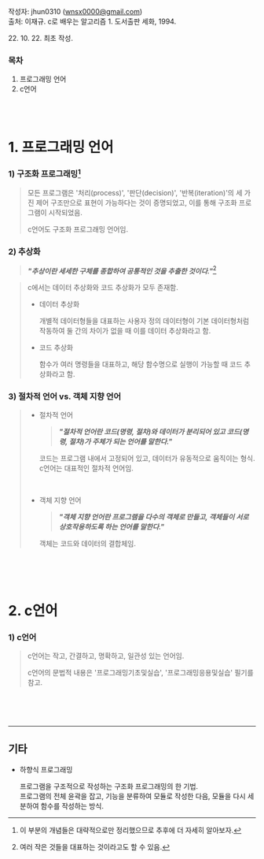 작성자: jhun0310 (wnsx0000@gmail.com)<br>
출처: 이재규. c로 배우는 알고리즘 1. 도서출판 세화, 1994.

22\. 10\. 22\. 최초 작성.

### 목차
1. 프로그래밍 언어
2. c언어

<br>
<br>

# 1. 프로그래밍 언어

### 1) 구조화 프로그래밍[^1-1]

> 모든 프로그램은 '처리(process)', '판단(decision)', '반복(iteration)'의 세 가진 제어 구조만으로 표현이 가능하다는 것이 증명되었고, 이를 통해 구조화 프로그램이 시작되었음.
>
> c언어도 구조화 프로그래밍 언어임.

### 2) 추상화

> ***"추상이란 세세한 구체를 종합하여 공통적인 것을 추출한 것이다."***[^1-2]

> c에서는 데이터 추상화와 코드 추상화가 모두 존재함.
>
> - 데이터 추상화
>
>   개별적 데이터형들을 대표하는 사용자 정의 데이터형이 기본 데이터형처럼 작동하여 둘 간의 차이가 없을 때 이를 데이터 추상화라고 함.
>
> - 코드 추상화
>
>   함수가 여러 명령들을 대표하고, 해당 함수명으로 실행이 가능할 때 코드 추상화라고 함.

### 3) 절차적 언어 vs. 객체 지향 언어

> - 절차적 언어
>
>   > ***"절차적 언어란 코드(명령, 절차)와 데이터가 분리되어 있고 코드(명령, 절차)가 주체가 되는 언어를 말한다."***
>
>   코드는 프로그램 내에서 고정되어 있고, 데이터가 유동적으로 움직이는 형식.<br>
>   c언어는 대표적인 절차적 언어임.
>
> <br>
>
> - 객체 지향 언어
>
>   > ***"객체 지향 언어란 프로그램을 다수의 객체로 만들고, 객체들이 서로 상호작용하도록 하는 언어를 말한다."***
>
>   객체는 코드와 데이터의 결합체임.


<br>
<br>
<br>

# 2. c언어

### 1) c언어

> c언어는 작고, 간결하고, 명확하고, 일관성 있는 언어임.
>
> c언어의 문법적 내용은 '프로그래밍기초및실습', '프로그래밍응용및실습' 필기를 참고.

<br>
<br>
<br>

---

## 기타

- 하향식 프로그래밍

    프로그램을 구조적으로 작성하는 구조화 프로그래밍의 한 기법.<br>
    프로그램의 전체 윤곽을 잡고, 기능을 분류하여 모듈로 작성한 다음, 모듈을 다시 세분하여 함수를 작성하는 방식.

[^1-1]: 이 부분의 개념들은 대략적으로만 정리했으므로 추후에 더 자세히 알아보자.
[^1-2]: 여러 작은 것들을 대표하는 것이라고도 할 수 있음.
